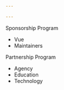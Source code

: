 ```yaml
---

---
```


Sponsorship Program
- Vue
- Maintainers


Partnership Program
- Agency
- Education
- Technology
